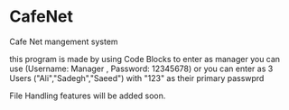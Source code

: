 # CafeNet
 Cafe Net mangement system

this program is made by using Code Blocks
to enter as manager you can use (Username: Manager , Password: 12345678)
or you can enter as 3 Users ("Ali","Sadegh","Saeed") with "123" as their primary passwprd

File Handling features will be added soon.
